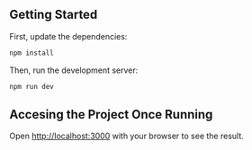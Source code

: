 ## Getting Started

First, update the dependencies:

```bash
npm install
```

Then, run the development server:

```bash
npm run dev
```

## Accesing the Project Once Running

Open [http://localhost:3000](http://localhost:3000) with your browser to see the result.